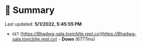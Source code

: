 # 📖 Summary
Last updated: **5/1/2022, 5:45:55 PM**

- `GET` [https://Bhadwa-sala.toxicblte.repl.co](https://Bhadwa-sala.toxicblte.repl.co) - **Down** (6777ms)
